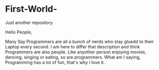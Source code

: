 # First-World-
Just another repository

Hello People, 

Many Say Programmers are all a bunch of nerds who stay gluedd to their Laptop every second. I am here to differ that description and think Programmers are also people. Like anyother person enjoying movies, dancing, singing or eating, so are programmers. What am I saying, Programming has a lot of fun, that's why I love it. 
